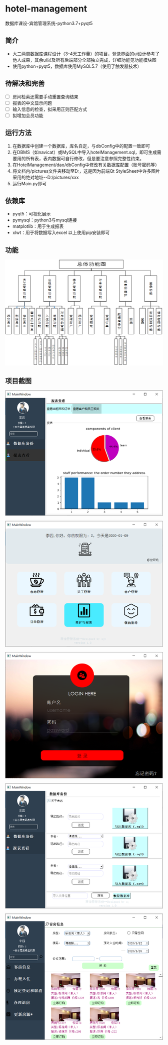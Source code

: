 # hotel-management

数据库课设-宾馆管理系统-python3.7+pyqt5



## 简介

* 大二两周数据库课程设计（3-4天工作量）的项目，登录界面的ui设计参考了他人成果，其余ui以及所有后端部分全部独立完成，详细功能见功能模块图
* 使用python+pyqt5，数据库使用MySQL5.7（使用了触发器技术）

## 待解决和完善
- [ ] 房间检索还需要手动重置查询结果
- [ ] 报表的中文显示问题
- [ ] 输入信息的检查，拟采用正则匹配方式
- [ ] 拟增加会员功能

## 运行方法

1. 在数据库中创建一个数据库，库名自定，与dbConfig中的配置一致即可
2. 在DBMS（如navicat）或MySQL中导入hotelManagement.sql，即可生成需要用的所有表，表内数据可自行修改，但是要注意参照完整性约束。
3. 在HotelManagement/dao/dbConfig中修改有关数据库配置（账号密码等）
4. 将文档内/pictures文件夹移动至D:，这是因为前端Qt StyleSheet中许多图片采用的绝对地址--D:/pictures/xxx
5. 运行Main.py即可


## 依赖库

* pyqt5：可视化展示
* pymysql：python3与mysql连接
* matplotlib：用于生成报表
* xlwt：用于将数据写入excel
以上使用pip安装即可

## 功能

![image-20200109132129113](https://github.com/JonnyS1226/hotel-management/blob/master/%E6%88%AA%E5%9B%BE/function.png)

## 项目截图

![image-20200109132059633](https://github.com/JonnyS1226/hotel-management/blob/master/%E6%88%AA%E5%9B%BE/chart.png)

![image-20200109132214605](https://github.com/JonnyS1226/hotel-management/blob/master/%E6%88%AA%E5%9B%BE/main.png)

![image-20200109132156385](https://github.com/JonnyS1226/hotel-management/blob/master/%E6%88%AA%E5%9B%BE/login.png)

![image-20200109132214605](https://github.com/JonnyS1226/hotel-management/blob/master/%E6%88%AA%E5%9B%BE/backup.png)

![image-20200109132214605](https://github.com/JonnyS1226/hotel-management/blob/master/%E6%88%AA%E5%9B%BE/room.png)

